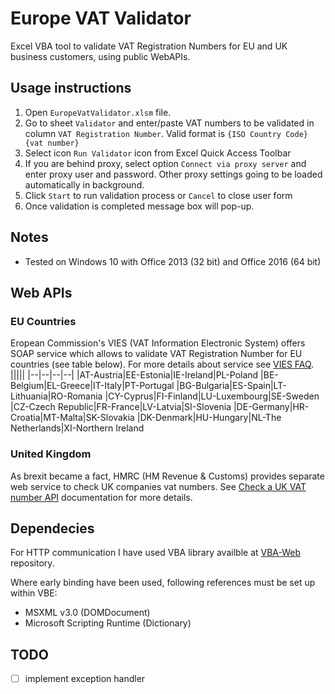 # Europe VAT Validator
Excel VBA tool to validate VAT Registration Numbers for EU and UK business customers, using public WebAPIs.
## Usage instructions
1. Open `EuropeVatValidator.xlsm` file.
1. Go to sheet `Validator` and enter/paste VAT numbers to be validated in column `VAT Registration Number`. Valid format is `{ISO Country Code}{vat number}`
1. Select icon `Run Validator` icon from Excel Quick Access Toolbar
1. If you are behind proxy, select option `Connect via proxy server` and enter proxy user and password. Other proxy settings going to be loaded automatically in background.
1. Click `Start` to run validation process or `Cancel` to close user form
1. Once validation is completed message box will pop-up.  

## Notes
* Tested on Windows 10 with Office 2013 (32 bit) and Office 2016 (64 bit)
## Web APIs
### EU Countries

Eropean Commission's VIES (VAT Information Electronic System) offers SOAP service which allows to validate VAT Registration Number for EU countries (see table below).
For more details about service see [VIES FAQ](https://ec.europa.eu/taxation_customs/vies/faq.html).
|||||
|--|--|--|--|
|AT-Austria|EE-Estonia|IE-Ireland|PL-Poland
|BE-Belgium|EL-Greece|IT-Italy|PT-Portugal
|BG-Bulgaria|ES-Spain|LT-Lithuania|RO-Romania
|CY-Cyprus|FI-Finland|LU-Luxembourg|SE-Sweden
|CZ-Czech Republic|FR-France|LV-Latvia|SI-Slovenia
|DE-Germany|HR-Croatia|MT-Malta|SK-Slovakia
|DK-Denmark|HU-Hungary|NL-The Netherlands|XI-Northern Ireland

### United Kingdom

As brexit became a fact, HMRC (HM Revenue & Customs) provides separate web service to check UK companies vat numbers.
See [Check a UK VAT number API](https://developer.service.hmrc.gov.uk/api-documentation/docs/api/service/vat-registered-companies-api/1.0) documentation for more details.

## Dependecies

For HTTP communication I have used VBA library availble at [VBA-Web](https://github.com/VBA-tools/VBA-Web) repository.

Where early binding have been used, following references must be set up within VBE:
* MSXML v3.0 (DOMDocument)
* Microsoft Scripting Runtime (Dictionary)

## TODO
- [ ] implement exception handler